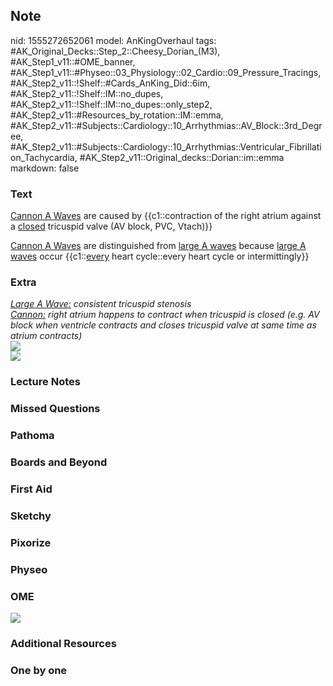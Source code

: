 ## Note
nid: 1555272652061
model: AnKingOverhaul
tags: #AK_Original_Decks::Step_2::Cheesy_Dorian_(M3), #AK_Step1_v11::#OME_banner, #AK_Step1_v11::#Physeo::03_Physiology::02_Cardio::09_Pressure_Tracings, #AK_Step2_v11::!Shelf::#Cards_AnKing_Did::6im, #AK_Step2_v11::!Shelf::IM::no_dupes, #AK_Step2_v11::!Shelf::IM::no_dupes::only_step2, #AK_Step2_v11::#Resources_by_rotation::IM::emma, #AK_Step2_v11::#Subjects::Cardiology::10_Arrhythmias::AV_Block::3rd_Degree, #AK_Step2_v11::#Subjects::Cardiology::10_Arrhythmias::Ventricular_Fibrillation_Tachycardia, #AK_Step2_v11::Original_decks::Dorian::im::emma
markdown: false

### Text
<u>Cannon A Waves</u> are caused by {{c1::contraction of the right
atrium against a <u>closed</u> tricuspid valve (AV block, PVC,
Vtach)}}
<div>
  <u>Cannon A Waves</u> are distinguished from <u>large A waves</u>
  because <u>large A waves</u> occur {{c1::<u>every</u> heart
  cycle::every heart cycle or intermittingly}}
</div>

### Extra
<div>
  <div>
    <i><u>Large A Wave:</u> consistent tricuspid stenosis</i>
  </div>
  <div>
    <i><u>Cannon:</u> right atrium happens to contract when
    tricuspid is closed (e.g. AV block when ventricle contracts and
    closes tricuspid valve at same time as atrium contracts)</i>
  </div>
</div>
<div>
  <i><img src="paste-316556269584387.jpg"></i>
</div>
<div>
  <i><img src="paste-980206026227713.jpg"></i>
</div>

### Lecture Notes


### Missed Questions


### Pathoma


### Boards and Beyond


### First Aid


### Sketchy


### Pixorize


### Physeo


### OME
<div class="ome-widget">
  <a href="https://onlinemeded.org?ref=anki"><img src=
  "_OME_AnkiFlashcards_General_4.png"></a>
</div>

### Additional Resources


### One by one

